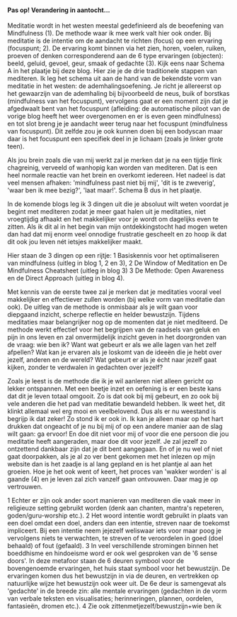 #### Pas op! Verandering in aantocht...

Meditatie wordt in het westen meestal gedefinieerd als de beoefening van Mindfulness (1). De methode waar ik mee werk valt hier ook onder. Bij meditatie is de intentie om de aandacht te richten (focus) op een ervaring (focuspunt; 2). De ervaring komt binnen via het zien, horen, voelen, ruiken, proeven of denken corresponderend aan de 6 type ervaringen (objecten): beeld, geluid, gevoel, geur, smaak of gedachte (3). Kijk eens naar Schema A in het plaatje bij deze blog. Hier zie je de drie traditionele stappen van mediteren. Ik leg het schema uit aan de hand van de bekendste vorm van meditatie in het westen: de ademhalingsoefening. Je richt je allereerst op het gewaarzijn van de ademhaling bij bijvoorbeeld de neus, buik of borstkas (mindfulness van het focuspunt), vervolgens gaat er een moment zijn dat je afgedwaalt bent van het focuspunt (afleiding: de automatische piloot van de vorige blog heeft het weer overgenomen en er is even geen mindfulness) en tot slot breng je je aandacht weer terug naar het focuspunt (mindfulness van focuspunt). Dit zelfde zou je ook kunnen doen bij een bodyscan maar daar is het focuspunt een specifiek deel in je lichaam (zoals je linker grote teen). 

Als jou brein zoals die van mij werkt zal je merken dat je na een tijdje flink chagreinig, verveeld of wanhopig kan worden van mediteren. Dat is een heel normale reactie van het brein en overkomt iedereen. Het nadeel is dat veel mensen afhaken: 'mindfulness past niet bij mij', 'dit is te zweverig', 'waar ben ik mee bezig?', 'laat maar!'. Schema B dus in het plaatje. 

In de komende blogs leg ik 3 dingen uit die je absoluut wilt weten voordat je begint met mediteren zodat je meer gaat halen uit je meditaties, niet vroegtijdig afhaakt en het makkelijker voor je wordt om dagelijks even te zitten. Als ik dit al in het begin van mijn ontdekkingstocht had mogen weten dan had dat mij enorm veel onnodige frustratie gescheelt en zo hoop ik dat dit ook jou leven nét ietsjes makkelijker maakt.

Hier staan de 3 dingen op een rijtje: 
1 Basiskennis voor het optimaliseren van mindfulness (uitleg in blog 1, 2 en 3), 
2 De Window of Meditation en De Mindfulness Cheatsheet (uitleg in blog 3) 
3 De Methode: Open Awareness en de Direct Approach (uitleg in blog 4).

Met kennis van de eerste twee zal je merken dat je meditaties vooral veel makkelijker en effectiever zullen worden (bij welke vorm van meditatie dan ook). De uitleg van de methode is onmisbaar als je wilt gaan voor diepgaand inzicht, scherpe reflectie en helder bewustzijn. Tijdens meditaties maar belangrijker nog op de momenten dat je niet mediteerd. De methode werkt effectief voor het begrijpen van de raadsels van geluk en pijn in ons leven en zal onvermijdelijk inzicht geven in het doorgronden van de vraag: wie ben ik? Want wat gebeurt er als we alle lagen van het zelf afpellen? Wat kan je ervaren als je loskomt van de ideeën die je hebt over jezelf, anderen en de wereld? Wat gebeurt er als je écht naar jezelf gaat kijken, zonder te verdwalen in gedachten over jezelf? 

Zoals je leest is de methode die ik je wil aanleren niet alleen gericht op lekker ontspannen. Met een beetje inzet en oefening is er een beste kans dat dit je leven totaal omgooit. Zo is dat ook bij mij gebeurt, en zo ook bij vele anderen die het pad van meditatie bewandeld hebben. Ik weet het, dit klinkt allemaal wel erg mooi en veelbelovend. Dus als er nu weestand is begrijp ik dat zeker! Zo stond ik er ook in. Ik kan je alleen maar op het hart drukken dat ongeacht of je nu bij mij of op een andere manier aan de slag wilt gaan: ga ervoor! En doe dit niet voor mij of voor die ene persoon die jou meditatie heeft aangeraden, maar doe dit voor jezelf. Je zal jezelf zo ontzettend dankbaar zijn dat je dit bent aangegaan. En of je nu wel of niet gaat doorpakken, als je al zo ver bent gekomen met het inlezen op mijn website dan is het zaadje is al lang gepland en is het plantje al aan het groeien. Hoe je het ook went of keert, het proces van 'wakker worden' is al gaande (4) en je leven zal zich vanzelf gaan ontvouwen. Daar mag je op vertrouwen.


1 Echter er zijn ook ander soort manieren van mediteren die vaak meer in religieuze setting gebruikt worden (denk aan chanten, mantra's repeteren, goden/guru-worship etc.). 
2 Het woord intentie wordt gebruikt in plaats van een doel omdat een doel, anders dan een intentie, streven naar de toekomst impliceert. Bij een intentie neem jejezelf weliswaar iets voor maar poog je vervolgens niets te verwachten, te streven of te veroordelen in goed (doel behaald) of fout (gefaald). 
3 In veel verschillende stromingen binnen het boeddhisme en hindoeisme word er ook wel gesproken van de '6 sense doors'. In deze metafoor staan de 6 deuren symbool voor de bovengenoemde ervaringen, het huis staat symbool voor het bewustzijn. De ervaringen komen dus het bewustzijn in via de deuren, en vertrekken op natuurlijke wijze het bewustzijn ook weer uit. De 6e deur is samengevat als 'gedachte' in de breede zin: alle mentale ervaringen (gedachten in de vorm van verbale teksten en visualisaties; herinneringen, plannen, oordelen, fantasieën, dromen etc.). 
4 Zie ook zittenmetjezelf/bewustzijn+wie ben ik
